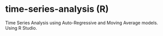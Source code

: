 # time-series-analysis (R)
Time Series Analysis using Auto-Regressive and Moving Average models. Using R Studio.

